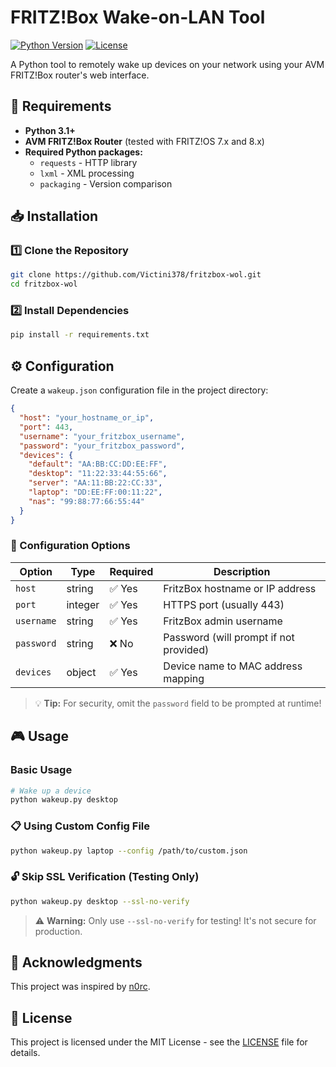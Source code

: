 # FRITZ!Box Wake-on-LAN Tool

[![Python Version](https://img.shields.io/badge/python-3.7+-blue.svg)](https://www.python.org/downloads/)
[![License](https://img.shields.io/badge/license-MIT-green.svg)](LICENSE)

A Python tool to remotely wake up devices on your network using your AVM FRITZ!Box router's web interface.

## 🔧 Requirements

-  **Python 3.1+**
-  **AVM FRITZ!Box Router** (tested with FRITZ!OS 7.x and 8.x)
-  **Required Python packages:**
    - `requests` - HTTP library
    - `lxml` - XML processing
    - `packaging` - Version comparison

## 📥 Installation

### 1️⃣ Clone the Repository

```bash
git clone https://github.com/Victini378/fritzbox-wol.git
cd fritzbox-wol
```

### 2️⃣ Install Dependencies

```bash
pip install -r requirements.txt
```

## ⚙️ Configuration

Create a `wakeup.json` configuration file in the project directory:

```json
{
  "host": "your_hostname_or_ip",
  "port": 443,
  "username": "your_fritzbox_username",
  "password": "your_fritzbox_password",
  "devices": {
    "default": "AA:BB:CC:DD:EE:FF",
    "desktop": "11:22:33:44:55:66",
    "server": "AA:11:BB:22:CC:33",
    "laptop": "DD:EE:FF:00:11:22",
    "nas": "99:88:77:66:55:44"
  }
}
```

### 🔑 Configuration Options

| Option | Type | Required | Description |
|--------|------|----------|-------------|
| `host` | string | ✅ Yes | FritzBox hostname or IP address |
| `port` | integer | ✅ Yes | HTTPS port (usually 443) |
| `username` | string | ✅ Yes | FritzBox admin username |
| `password` | string | ❌ No | Password (will prompt if not provided) |
| `devices` | object | ✅ Yes | Device name to MAC address mapping |

> 💡 **Tip:** For security, omit the `password` field to be prompted at runtime!

## 🎮 Usage

### Basic Usage

```bash
# Wake up a device
python wakeup.py desktop
```

### 📋 Using Custom Config File

```bash
python wakeup.py laptop --config /path/to/custom.json
```

### 🔓 Skip SSL Verification (Testing Only)

```bash
python wakeup.py desktop --ssl-no-verify
```

> ⚠️ **Warning:** Only use `--ssl-no-verify` for testing! It's not secure for production.

## 🙏 Acknowledgments

This project was inspired by [n0rc](https://github.com/n0rc/fritzbox).

## 📜 License

This project is licensed under the MIT License - see the [LICENSE](LICENSE) file for details.

